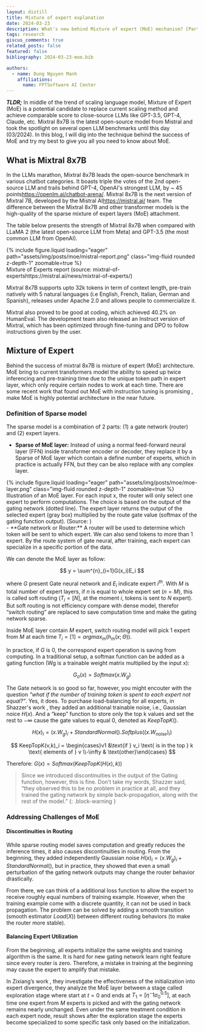 ```yaml
---
layout: distill
title: Mixture of expert explanation
date: 2024-03-23
description: What's new behind Mixture of expert (MoE) mechanism? [Part 1]
tags: research
giscus_comments: true
related_posts: false
featured: false
bibliography: 2024-03-23-moe.bib

authors:
  - name: Dung Nguyen Manh
    affiliations:
      name: FPTSoftware AI Center
---
```


**_TLDR;_** In middle of the trend of scaling language model, Mixture of Expert (MoE) is a potential candidate to replace current scaling method and achieve comparable score to close-source LLMs like GPT-3.5, GPT-4, Claude, etc. Mixtral 8x7B is the latest open-source model from Mistral and took the spotlight on several open LLM benchmarks until this day (03/2024). In this blog, I will dig into the technique behind the success of MoE and try my best to give you all you need to know about MoE.

## What is Mixtral 8x7B

In the LLMs marathon, Mixtral 8x7B leads the open-source benchmark in various chatbot categories. It boasts triple the votes of the 2nd open-source LLM and trails behind GPT-4, OpenAI's strongest LLM, by ~ 45 points<d-footnote>https://openlm.ai/chatbot-arena/</d-footnote>. Mixtral 8x7B is the next version of Mixtral 7B, developed by the Mistral AI<d-footnote>https://mistral.ai/</d-footnote> team. The difference between the Mixtral 8x7B and other transformer models is the high-quality of the sparse mixture of expert layers (MoE) attachment.

The table below presents the strength of Mixtral 8x7B when compared with LLaMA 2 (the latest open-source LLM from Meta) and GPT-3.5 (the most common LLM from OpenAI).

<div class="row mt-3">
    {% include figure.liquid loading="eager" path="assets/img/posts/moe/mistral-report.png" class="img-fluid rounded z-depth-1" zoomable=true %}
</div>
<div class="caption">
    Mixture of Experts report (source: mixtral-of-experts<d-footnote>https://mistral.ai/news/mixtral-of-experts/</d-footnote>)
</div>

Mixtral 8x7B supports upto 32k tokens in term of context length, pre-train natively with 5 natural languages (i.e English, French, Italian, German and Spanish), releases under Apache 2.0 and allows people to commercialize it.

Mixtral also proved to be good at coding, which achieved 40.2% on HumanEval. The development team also released an Instruct version of Mixtral, which has been optimized through fine-tuning and DPO to follow instructions given by the user.

## Mixture of Expert

Behind the success of mixtral 8x7B is mixture of expert (MoE) architecture. MoE bring to current transformers model the ability to speed up twice inferencing and pre-training time <d-cite key="du2022glam"></d-cite> due to the unique token path in expert layer, which only require certain nodes to work at each time. There are some recent work that found out MoE with instruction tuning is promising <d-cite key="shen2023mixtureofexperts"></d-cite>, make MoE is highly potential architecture in the near future.

### Definition of Sparse model

The sparse model is a combination of 2 parts: (1) a gate network (router) and (2) expert layers.

- **Sparse of MoE layer:** Instead of using a normal feed-forward neural layer (FFN) inside transformer encoder or decoder, they replace it by a Sparse of MoE layer which contain a define number of experts, which in practice is actually FFN, but they can be also replace with any complex layer.
<div class="row mt-3">
    {% include figure.liquid loading="eager" path="assets/img/posts/moe/moe-layer.png" class="img-fluid rounded z-depth-1" zoomable=true %}
</div>
<div class="caption">
    Illustration of an MoE layer. For each input x, the router will only select one expert to perform computations. The choice is based on the output of the gating network (dotted line). The expert layer returns the output of the selected expert (gray box) multiplied by the route gate value (softmax of the gating function output). (Source: <d-cite key="chen2022understanding"></d-cite>)
</div>
- **Gate network or Router:** A router will be used to determine which token will be sent to which expert. We can also send tokens to more than 1 expert. By the route system of gate neural, after training, each expert can specialize in a specific portion of the data. <d-cite key="chen2022understanding"></d-cite>

We can denote the MoE layer as follow:

$$
y = \sum^{n}_{i=1}G(x_i)E_i
$$

where $G$ present Gate neural network and $E_i$ indicate expert $i^{th}$. With $M$ is total number of expert layers, if $n$ is equal to whole expert set ($n=M$), this is called soft routing ($T_i=[N]$, at the moment $i$, tokens is sent to $N$ expert). But soft routing is not efficiency compare with dense model, therefor “switch routing” are replaced to save computation time and make the gating network sparse.

Inside MoE layer contain $M$ expert, switch routing model will pick 1 expert from $M$ at each time $T_i=[1]=argmax_m({h_m(x; \Theta)})$.

In practice, if $G$ is 0, the correspond expert operation is saving from computing. In a traditional setup, a softmax function can be added as a gating function (Wg is a trainable weight matrix multiplied by the input x):

$$
G_{\sigma}(x)=Softmax(x.W_g)
$$

The Gate network is so good so far, however, you might encouter with the question _"what if the number of training token is spent to each expert not equal?"_. Yes, it does. To purchase load-balancing for all experts, in Shazzer's work <d-cite key="shazeer2017outrageously"></d-cite>, they added an additional trainable noise, i.e., Gaussian noice $H(x)$. And a “keep” function to store only the top k values and set the rest to $-\infty$ cause the gate values to equal 0, denoted as $KeepTopK()$.

$$
H(x)_i=(x.W_g)_i+StandardNormal().Softplus((x.W_{noise})_i)
$$

$$
KeepTopK(v,k)_i = \begin{cases}v1  &\text{if } v_i \text{ is in the top } k \text{ elements of } v \\-\infty & \text{other}\end{cases}
$$

Therefore: $G(x) = Softmax(KeepTopK(H(x), k))$

> Since we introduced discontinuities in the output of the
> Gating function, however, this is fine.
> Don’t take my words, Shazzer said, “they observed this to be no problem
> in practice at all,
> and they trained the gating network by simple back-propagation,
> along with the rest of the model.”
> {: .block-warning }

### Addressing Challenges of MoE

#### Discontinuities in Routing

While sparse routing model saves computation and greatly reduces the inference times, it also causes discontinuities in routing<d-cite key="shazeer2017outrageously"></d-cite>. From the beginning, they added independently Gaussian noise $H(x)_i = (x.W_g)_i + StandardNormal()$, but in practice, they showed that even a small perturbation of the gating network outputs may change the router behavior drastically.

From there, we can think of a additional loss function to allow the expert to receive roughly equal numbers of training example. However, when the training example come with a discrete quantity, it can not be used in back propagation. The problem can be solved by adding a smooth transition (smooth estimator $Load(X)$) between different routing behaviors (to make the router more stable).

#### Balancing Expert Utilization

From the beginning, all experts initialize the same weights and training algorithm is the same. It is hard for new gating network learn right feature since every router is zero. Therefore, a mistake in training at the beginning may cause the expert to amplify that mistake.

In Zixiang’s work <d-cite key="chen2022understanding"></d-cite>, they investigate the effectiveness of the initialization into expert divergence, they analyze the MoE layer between a stage called exploration stage where start at $t=0$ and ends at $T_1 = [\eta^-1\sigma_0^0.5]$, at each time one expert from $M$ experts is picked and with the gating network remains nearly unchanged. Even under the same treatment condition in each expert node, result shows after the exploration stage the experts become specialized to some specific task only based on the initialization.
